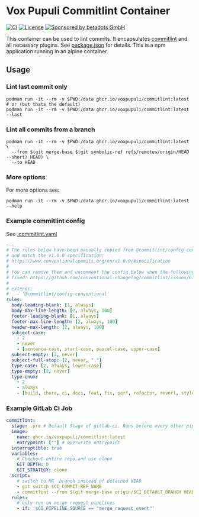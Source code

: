 # Vox Pupuli Commitlint Container

[![CI](https://github.com/voxpupuli/container-commitlint/actions/workflows/ci.yaml/badge.svg)](https://github.com/voxpupuli/container-commitlint/actions/workflows/ci.yaml)
[![License](https://img.shields.io/github/license/voxpupuli/container-commitlint.svg)](https://github.com/voxpupuli/container-commitlint/blob/main/LICENSE)
[![Sponsored by betadots GmbH](https://img.shields.io/badge/Sponsored%20by-betadots%20GmbH-blue.svg)](https://www.betadots.de)

This container can be used to lint commits.
It encapsulates [commitlint](https://github.com/conventional-changelog/commitlint) and all necessary plugins.
See [package.json](package.json) for details. This is a npm application running in an alpine container.

## Usage

### Lint last commit only

```shell
podman run -it --rm -v $PWD:/data ghcr.io/voxpupuli/commitlint:latest
# or (but thats the default)
podman run -it --rm -v $PWD:/data ghcr.io/voxpupuli/commitlint:latest --last
```

### Lint all commits from a branch

```shell
podman run -it --rm -v $PWD:/data ghcr.io/voxpupuli/commitlint:latest \
  --from $(git merge-base $(git symbolic-ref refs/remotes/origin/HEAD --short) HEAD) \
  --to HEAD
```

### More options

For more options see:

```shell
podman run -it --rm -v $PWD:/data ghcr.io/voxpupuli/commitlint:latest --help
```

### Example commitlint config

See [.commitlint.yaml](.commitlintrc.yaml)

```yaml
---
# The rules below have been manually copied from @commitlint/config-conventional
# and match the v1.0.0 specification:
# https://www.conventionalcommits.org/en/v1.0.0/#specification
#
# You can remove them and uncomment the config below when the following issue is
# fixed: https://github.com/conventional-changelog/commitlint/issues/613
#
# extends:
#   - '@commitlint/config-conventional'
rules:
  body-leading-blank: [1, always]
  body-max-line-length: [2, always, 100]
  footer-leading-blank: [1, always]
  footer-max-line-length: [2, always, 100]
  header-max-length: [2, always, 100]
  subject-case:
    - 2
    - never
    - [sentence-case, start-case, pascal-case, upper-case]
  subject-empty: [2, never]
  subject-full-stop: [2, never, "."]
  type-case: [2, always, lower-case]
  type-empty: [2, never]
  type-enum:
    - 2
    - always
    - [build, chore, ci, docs, feat, fix, perf, refactor, revert, style, test]
```

### Example GitLab CI Job

```yaml
commitlint:
  stage: .pre # Default Stage of gitlab-ci. Runs before every other pipeline
  image:
    name: ghcr.io/voxpupuli/commitlint:latest
    entrypoint: [""] # overwrite entrypoint
  interruptible: true
  variables:
    # Checkout entire repo and use clone
    GIT_DEPTH: 0
    GIT_STRATEGY: clone
  script:
    # switch to MR  branch instead of detached HEAD
    - git switch $CI_COMMIT_REF_NAME
    - commitlint --from $(git merge-base origin/$CI_DEFAULT_BRANCH HEAD) --to HEAD
  rules:
    # only run on merge request pipelines
    - if: '$CI_PIPELINE_SOURCE == "merge_request_event"'
```
